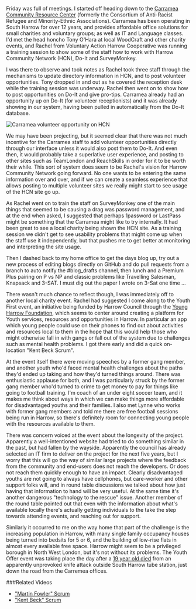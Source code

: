 Friday was full of meetings.  I started off heading down to the [Carramea Community Resource Center](https://www.harrowcn.org.uk/organisations/carramea-community-resource) (formerly the Consortium of Anti-Racist Refugee and Minority-Ethnic Associations). Carramea has been operating in South Harrow for over 12 years, and provides affordable office solutions for small charities and voluntary groups; as well as IT and Language classes.  I'd met the head honcho Tony O'Hara at local WoodCraft and other charity events, and Rachel from Voluntary Action Harrow Cooperative was running a training session to show some of the staff how to work with Harrow Community Network (HCN), Do-It and SurveyMonkey.

I was there to observe and took notes as Rachel took three staff through the mechanisms to update directory information in HCN, and to post volunteer opportunities.  Tony dropped in and out as he covered the reception desk while the training session was underway.  Rachel then went on to show how to post opportunities on Do-It and give pro-tips.  Carramea already had an opportunity up on Do-It (for volunteer receptionists) and it was already showing in our system, having been pulled in automatically from the Do-It database.

![Carramea volunteer opportunity on HCN](https://www.dropbox.com/s/aa2o2g87b23z98p/Screenshot%202016-11-28%2009.42.00.png?dl=1)

We may have been projecting, but it seemed clear that there was not much incentive for the Carramea staff to add volunteer opportunities directly through our interface unless it would also post them to Do-It.  And even then, it would probably take a superlative user experience, and posting to other sites such as TeamLondon and ReachSkills in order for it to be worth their while.  This sort of system does seem to be Rachel's vision for Harrow Community Network going forward.  No one wants to be entering the same information over and over, and if we can create a seamless experience that allows posting to multiple volunteer sites we really might start to see usage of the HCN site go up.

As Rachel went on to train the staff on SurveyMonkey one of the main things that seemed to be causing a drag was password management, and at the end when asked, I suggested that perhaps 1password or LastPass might be something that the Carramea might like to try internally.   It had been great to see a local charity being shown the HCN site.  As a training session we didn't get to see usability problems that might come up when the staff use it independently, but that pushes me to get better at monitoring and interpreting the site usage.

Then I dashed back to my home office to get the days blog up, try out a new process of editing blogs directly on GitHub and do pull requests from a branch to auto notify the #blog_drafts channel, then lunch and a Premium Plus pairing on P vs NP and classic problems like Travelling Salesman, Knapsack and 3-SAT.  I must dig out the paper I wrote on 3-Sat one time ...

There wasn't much chance to reflect though, I was immediately off to another local charity event.  Rachel had suggested I come along to the Youth First event, an initiative being funded by Harrow Council through the [Young Harrow Foundation](https://youngharrowfoundation.org), which seems to center around creating a platform for Youth services, resources and opportunities in Harrow.  In particular an app which young people could use on their phones to find out about activities and resources local to them in the hope that this would help those who might otherwise fall in with gangs or fall out of the system due to challenges such as mental health problems.  I got there early and did a quick on-location "Kent Beck Scrum".

At the event itself there were moving speeches by a former gang member, and another youth who'd faced mental health challenges about the paths they'd ended up taking and how they'd turned things around.  There was enthusiastic applause for both, and I was particularly struck by the former gang member who'd turned to crime to get money to pay for things like going to football training.  I'm coach of an under eight soccer team, and it makes me think about ways in which we can make things more affordable for disadvantaged youths and their families.  I also met Lynne who works with former gang members and told me there are free football sessions being run in Harrow, so there's definitely room for connecting young people with the resources available to them.

There was concern voiced at the event about the longevity of the project.  Apparently a well-intentioned website had tried to do something similar in the past, but had fallen by the wayside.  Apparently the council has already selected an IT firm to deliver on the project for the next five years, but I worry that this will go the way of similar large projects where the feedback from the community and end-users does not reach the developers.  Or does not reach them quickly enough to have an impact.  Clearly disadvantaged youths are not going to always have cellphones, but care-worker and other support folks will, and in round table discussions we talked about how just having that information to hand will be very useful.  At the same time it's another dangerous "technology to the rescue" issue.  Another member of the round table pointed out that even with the information about what's available locally there's actually getting individuals to the take the step towards attending events, and reaching out for support.

Similarly it occurred to me on the way home that part of the challenge is the increasing population in Harrow, with many single family occupancy houses being turned into bedsits for 5 or 6, and the building of low-rise flats in almost every available free space.  Harrow might seem to be a privileged borough in North West London, but it's not without its problems.  The Youth Offer event was taking place the day after a [19 year old died](http://www.standard.co.uk/news/crime/student-stabbed-outside-south-harrow-tube-station-loses-fight-for-life-a3403541.html) from an apparently unprovoked knife attack outside South Harrow tube station, just down the road from the Carremea offices.

###Related Videos

* ["Martin Fowler" Scrum](https://www.youtube.com/watch?v=w6iiaACBfWk)
* ["Kent Beck" Scrum](https://www.youtube.com/watch?v=dV0zpULNXHQ)
